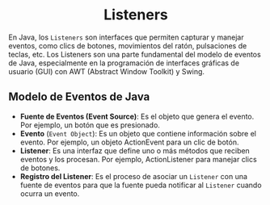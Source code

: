 <h1 align="center">Listeners</h1>

En Java, los `Listeners` son interfaces que permiten capturar y manejar eventos, como clics de botones, movimientos del ratón, pulsaciones de teclas, etc. Los Listeners son una parte fundamental del modelo de eventos de Java, especialmente en la programación de interfaces gráficas de usuario (GUI) con AWT (Abstract Window Toolkit) y Swing.

<h2>Modelo de Eventos de Java</h2>

- <b>Fuente de Eventos (Event Source)</b>: Es el objeto que genera el evento. Por ejemplo, un botón que es presionado.
- <b>Evento</b> (`Event Object`): Es un objeto que contiene información sobre el evento. Por ejemplo, un objeto ActionEvent para un clic de botón.
- <b>Listener</b>: Es una interfaz que define uno o más métodos que reciben eventos y los procesan. Por ejemplo, ActionListener para manejar clics de botones.
- <b>Registro del Listener</b>: Es el proceso de asociar un `Listener` con una fuente de eventos para que la fuente pueda notificar al `Listener` cuando ocurra un evento.

